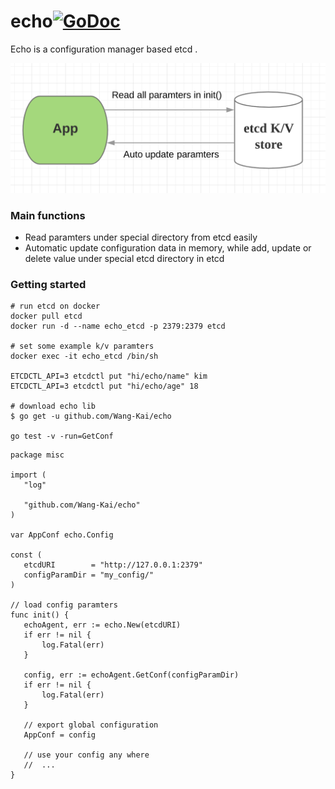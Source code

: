 # echo[![GoDoc](https://godoc.org/github.com/Wang-Kai/echo?status.svg)](https://godoc.org/github.com/Wang-Kai/echo)

Echo is a configuration manager based etcd .

![](./images/echo_design.png)

### Main functions

- Read paramters under special directory from etcd easily
- Automatic update configuration data in memory, while add, update or delete value under special etcd directory in etcd

### Getting started
```shell
# run etcd on docker
docker pull etcd
docker run -d --name echo_etcd -p 2379:2379 etcd  

# set some example k/v paramters
docker exec -it echo_etcd /bin/sh

ETCDCTL_API=3 etcdctl put "hi/echo/name" kim
ETCDCTL_API=3 etcdctl put "hi/echo/age" 18

# download echo lib
$ go get -u github.com/Wang-Kai/echo

go test -v -run=GetConf
```

 ```golang
package misc

import (
	"log"

	"github.com/Wang-Kai/echo"
)

var AppConf echo.Config

const (
	etcdURI        = "http://127.0.0.1:2379"
	configParamDir = "my_config/"
)

// load config paramters
func init() {
	echoAgent, err := echo.New(etcdURI)
	if err != nil {
		log.Fatal(err)
	}

	config, err := echoAgent.GetConf(configParamDir)
	if err != nil {
		log.Fatal(err)
	}
	
	// export global configuration
	AppConf = config

	// use your config any where
	//  ...
}
  ```